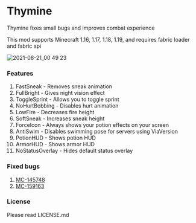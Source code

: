 # Thymine
Thymine fixes small bugs and improves combat experience

This mod supports Minecraft 1.16, 1.17, 1.18, 1.19, and requires fabric loader and fabric api

![2021-08-21_00 49 23](https://user-images.githubusercontent.com/26406334/130259883-ef019291-5a2e-447e-a198-d88d80dc1162.png)

### Features
1. FastSneak - Removes sneak animation
2. FullBright - Gives night vision effect
3. ToggleSprint - Allows you to toggle sprint
4. NoHurtBobbing - Disables hurt animation
5. LowFire - Decreases fire height
6. SoftSneak - Increases sneak height
7. ForceIcon - Always shows your potion effects on your screen
8. AntiSwim - Disables swimming pose for servers using ViaVersion
9. PotionHUD - Shows potion HUD
10. ArmorHUD - Shows armor HUD
11. NoStatusOverlay - Hides default status overlay

### Fixed bugs
1. [MC-145748](https://bugs.mojang.com/browse/MC-145748)
2. [MC-159163](https://bugs.mojang.com/browse/MC-159163)

### License
Please read LICENSE.md
